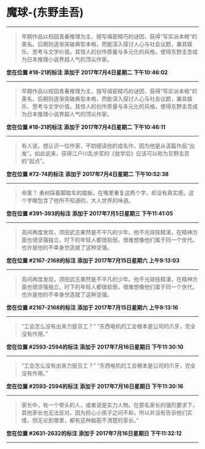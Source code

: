 # 魔球-(东野圭吾)

---

> 早期作品以校园青春推理为主，擅写缜密精巧的谜团，获得“写实派本格”的美名。后期则逐渐突破典型本格，而能深入探讨人心与社会议题，兼具娱乐、思考与文学价值。其惊人的创作质量与多元化的风格，使得东野圭吾成为日本推理小说界超人气的顶尖作家。

**您在位置 #18-21的标注** **添加于 2017年7月4日星期二 下午10:46:02**

---

> 早期作品以校园青春推理为主，擅写缜密精巧的谜团，获得“写实派本格”的美名。后期则逐渐突破典型本格，而能深入探讨人心与社会议题，兼具娱乐、思考与文学价值。其惊人的创作质量与多元化的风格，使得东野圭吾成为日本推理小说界超人气的顶尖作家。

**您在位置 #18-21的标注** **添加于 2017年7月4日星期二 下午10:46:11**

---

> 有人说，想认识一位作家，不妨细读他的成名作，因为他是从该篇作品“出发”。如此说来，获得江户川乱步奖的《放学后》应该可以称为东野圭吾的“起点”。

**您在位置 #72-74的标注** **添加于 2017年7月4日星期二 下午10:52:38**

---

> 命案？ 勇树踩着脚踏车的踏板，在嘴里重复这两个字，却没有真实感。这个字眼包含了他所不知道的，大人世界的味道。

**您在位置 #391-393的标注** **添加于 2017年7月5日星期三 下午11:41:05**

---

> 高间再度发现，须田武志果然是不平凡的少年。他不光球技精湛，在精神方面也很坚强独立。时下的年轻人都很软弱，很难想像他们属于同一个世代。也许是他的不幸身世造就了这种坚强。

**您在位置 #2167-2168的标注** **添加于 2017年7月15日星期六 上午9:13:03**

---

> 高间再度发现，须田武志果然是不平凡的少年。他不光球技精湛，在精神方面也很坚强独立。时下的年轻人都很软弱，很难想像他们属于同一个世代。也许是他的不幸身世造就了这种坚强。

**您在位置 #2167-2168的标注** **添加于 2017年7月15日星期六 上午9:13:16**

---

> “工会怎么没有出来力挺员工？” “东西电机的工会根本是公司的爪牙，完全没有作用。”

**您在位置 #2593-2594的标注** **添加于 2017年7月16日星期日 下午11:30:10**

---

> “工会怎么没有出来力挺员工？” “东西电机的工会根本是公司的爪牙，完全没有作用。”

**您在位置 #2593-2594的标注** **添加于 2017年7月16日星期日 下午11:30:16**

---

> 家长中，有一个带头的人，或者说是实力人物。在那名家长的强烈要求下，其他家长也无法反对。因为担心小孩子之间不和，所以并没有告诉他们实情，但无论到哪里，都有这种脑筋不清楚的家长。”

**您在位置 #2631-2632的标注** **添加于 2017年7月16日星期日 下午11:32:12**

---

